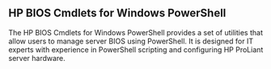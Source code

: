 ﻿## HP BIOS Cmdlets for Windows PowerShell
The HP BIOS Cmdlets for Windows PowerShell provides a set of utilities that allow users to manage server BIOS using PowerShell. It is designed for IT experts with experience in PowerShell scripting and configuring HP ProLiant server hardware.
